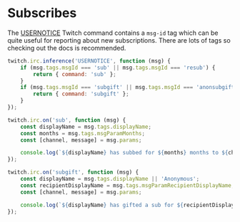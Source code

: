 # Subscribes

The [USERNOTICE](https://dev.twitch.tv/docs/irc/commands/#usernotice-twitch-commands) Twitch command contains a `msg-id` tag which can be quite useful for reporting about new subscriptions. There are lots of tags so checking out the docs is recommended.

```javascript
twitch.irc.inference('USERNOTICE', function (msg) {
    if (msg.tags.msgId === 'sub' || msg.tags.msgId === 'resub') {
        return { command: 'sub' };
    }
    if (msg.tags.msgId === 'subgift' || msg.tags.msgId === 'anonsubgift') {
        return { command: 'subgift' };
    }
});

twitch.irc.on('sub', function (msg) {
    const displayName = msg.tags.displayName;
    const months = msg.tags.msgParamMonths;
    const [channel, message] = msg.params;

    console.log(`${displayName} has subbed for ${months} months to ${channel} and said: "${message}"!`);
});

twitch.irc.on('subgift', function (msg) {
    const displayName = msg.tags.displayName || 'Anonymous';
    const recipientDisplayName = msg.tags.msgParamRecipientDisplayName;
    const [channel, message] = msg.params;

    console.log(`${displayName} has gifted a sub for ${recipientDisplayName} to ${channel} and said: "${message}"!`);
});
```
